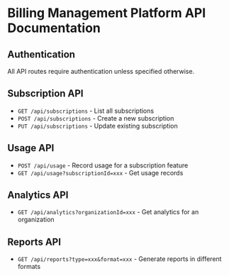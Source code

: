 # Billing Management Platform API Documentation

## Authentication
All API routes require authentication unless specified otherwise.

## Subscription API
- `GET /api/subscriptions` - List all subscriptions
- `POST /api/subscriptions` - Create a new subscription
- `PUT /api/subscriptions` - Update existing subscription

## Usage API
- `POST /api/usage` - Record usage for a subscription feature
- `GET /api/usage?subscriptionId=xxx` - Get usage records

## Analytics API
- `GET /api/analytics?organizationId=xxx` - Get analytics for an organization

## Reports API
- `GET /api/reports?type=xxx&format=xxx` - Generate reports in different formats
